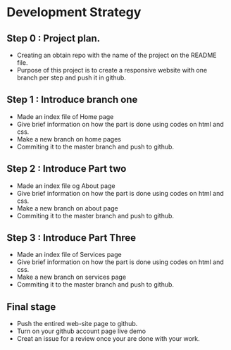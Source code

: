 

# Development Strategy

## Step 0 : Project plan.

 * Creating an obtain repo with the name of the project on the README file.
 * Purpose of this project is to create a responsive website with one branch    per step and push it in github.

## Step 1 : Introduce branch one
  
* Made an index file of Home page
* Give brief information on how the part is done using codes on html and css.
* Make a new branch on home pages
* Commiting it to the master branch and push to github. 

## Step 2 : Introduce Part two

* Made an index file og About page
* Give brief information on how the part is done using codes on html and css.
* Make a new branch on about page
* Commiting it to the master branch and push to github.

## Step 3 : Introduce Part Three

* Made an index file of Services page
* Give brief information on how the part is done using codes on html and css.
* Make a new branch on services page
* Commiting it to the master branch and push to github.
 
 ## Final stage
 
 * Push the entired web-site page to github.
 * Turn on your github account page live demo
 * Creat an issue for a review once your are done with your work.
